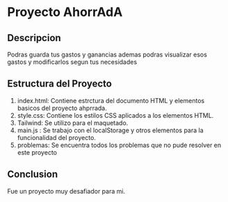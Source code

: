 # Proyecto AhorrAdA

## Descripcion
Podras guarda tus gastos y ganancias ademas podras visualizar esos gastos y modificarlos segun tus necesidades

## Estructura del Proyecto
1. index.html: Contiene estrctura del documento HTML y elementos basicos del proyecto ahprrada.
2. style.css: Contiene los estilos CSS aplicados a los elementos HTML.
3. Tailwind: Se utilizo para el maquetado.
4. main.js : Se trabajo con el localStorage y otros elementos para la funcionalidad del proyecto.
5. problemas: Se encuentra todos los problemas que no pude resolver en este proyecto

## Conclusion
 Fue un proyecto muy desafiador para mi.